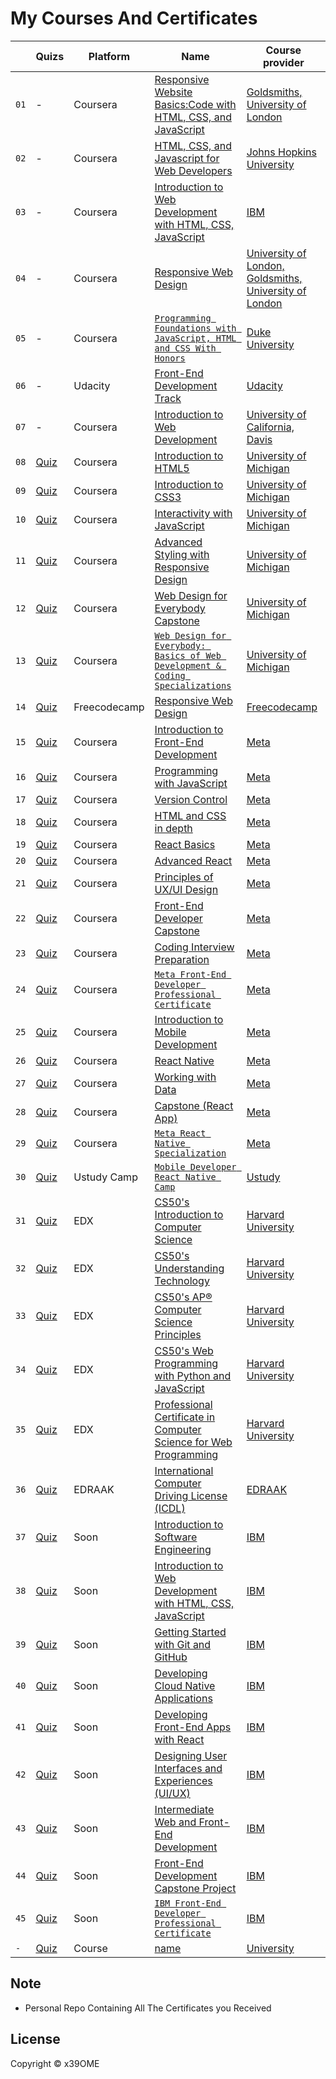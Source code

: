 # My Courses And Certificates


|  | Quizs | Platform | Name | Course provider
| ------------- | ------------- | ------------- | ------------- | ------------- |
| `01` |-| Coursera | [Responsive Website Basics:Code with HTML, CSS, and JavaScript](https://www.coursera.org/account/accomplishments/verify/HZEC3E37GQ2E) | [Goldsmiths, University of London](https://github.com/x39OME/my-courses-and-certificates/blob/main/Coursera%20HZEC3E37GQ2E.pdf)
| `02` |-|  Coursera | [HTML, CSS, and Javascript for Web Developers](https://www.coursera.org/account/accomplishments/verify/9VHZ6UVAH3TQ) | [Johns Hopkins University](https://github.com/x39OME/my-courses-and-certificates/blob/main/Coursera%209VHZ6UVAH3TQ.pdf)
| `03` |-| Coursera | [Introduction to Web Development with HTML, CSS, JavaScript](https://www.coursera.org/account/accomplishments/verify/EQF2QCCP349C) | [IBM](https://github.com/x39OME/my-courses-and-certificates/blob/main/Coursera%20EQF2QCCP349C.pdf)
| `04` |-| Coursera | [Responsive Web Design](https://www.coursera.org/account/accomplishments/verify/LKAJKVJF37MC) | [University of London, Goldsmiths, University of London](https://github.com/x39OME/my-courses-and-certificates/blob/main/Coursera%20LKAJKVJF37MC.pdf)
| `05` |-| Coursera | [`Programming Foundations with JavaScript, HTML and CSS With Honors`](https://www.coursera.org/account/accomplishments/verify/MLR42HN3FV73) | [Duke University](https://github.com/x39OME/my-courses-and-certificates/blob/main/Coursera%20MLR42HN3FV73.pdf)
| `06` |-| Udacity | [Front-End Development Track](https://s3-us-west-2.amazonaws.com/udacity-printer/production/certificates/06bb677f-5576-45d5-ac9e-194410a55f34.pdf) | [Udacity](https://github.com/x39OME/My-Certificates/blob/main/06bb677f-5576-45d5-ac9e-194410a55f34.pdf)
| `07` |-| Coursera | [Introduction to Web Development](https://www.coursera.org/account/accomplishments/verify/N9JSX9RCF86N) | [University of California, Davis](https://github.com/x39OME/my-courses-and-certificates/blob/main/Coursera%20N9JSX9RCF86N.pdf)
| `08` |[Quiz](https://github.com/x39OME/Web-Design-for-Everybody-Basics-of-Web-Development-Coding-Specialization/tree/main/Introduction%20to%20HTML5/Peer-graded%20Assignment%20Final%20Project)| Coursera | [Introduction to HTML5](https://www.coursera.org/account/accomplishments/verify/HP4P8RHCVT29) | [University of Michigan](https://github.com/x39OME/my-courses-and-certificates/blob/main/Coursera%20HP4P8RHCVT29.pdf)
| `09` |[Quiz](https://github.com/x39OME/Web-Design-for-Everybody-Basics-of-Web-Development-Coding-Specialization/tree/main/Introduction-to-CSS3-master)| Coursera | [Introduction to CSS3](https://www.coursera.org/account/accomplishments/verify/LSFFPNEGGDDX) | [University of Michigan](https://github.com/x39OME/my-courses-and-certificates/blob/main/Coursera%20LSFFPNEGGDDX.pdf)
| `10` |[Quiz](https://github.com/x39OME/Web-Design-for-Everybody-Basics-of-Web-Development-Coding-Specialization/tree/main/Interactivity%20with%20JavaScript)| Coursera | [Interactivity with JavaScript](https://www.coursera.org/account/accomplishments/verify/XUL4BHS7DRAX) | [University of Michigan](https://github.com/x39OME/my-courses-and-certificates/blob/main/Coursera%20XUL4BHS7DRAX.pdf)
| `11` |[Quiz](https://github.com/x39OME/Web-Design-for-Everybody-Basics-of-Web-Development-Coding-Specialization/tree/main/Advanced%20Styling%20with%20Responsive%20Design/Create%20a%20responsive%20style%20sheet)| Coursera | [Advanced Styling with Responsive Design](https://www.coursera.org/account/accomplishments/verify/YGML3NDYN3VM) | [University of Michigan](https://github.com/x39OME/my-courses-and-certificates/blob/main/Coursera%20YGML3NDYN3VM.pdf)
| `12` |[Quiz](https://github.com/x39OME/Web-Design-for-Everybody-Basics-of-Web-Development-Coding-Specialization/tree/main/Web%20Design%20for%20Everybody%20Capstone)| Coursera | [Web Design for Everybody Capstone](https://www.coursera.org/account/accomplishments/verify/8ZRCKQCK8PCQ) | [University of Michigan](https://github.com/x39OME/my-courses-and-certificates/blob/main/Coursera%208ZRCKQCK8PCQ.pdf)
| `13` |[Quiz](https://github.com/x39OME/Web-Design-for-Everybody-Basics-of-Web-Development-Coding-Specialization)| Coursera | [`Web Design for Everybody: Basics of Web Development & Coding Specializations`](https://www.coursera.org/account/accomplishments/specialization/UCNQ666QC6ZQ) | [University of Michigan](https://github.com/x39OME/my-courses-and-certificates/blob/main/Coursera%20UCNQ666QC6ZQ.pdf)
| `14` |[Quiz](https://github.com/x39OME/FreeCodeCamp-Responsive-Web-Design)| Freecodecamp | [Responsive Web Design](https://www.freecodecamp.org/certification/fcc1bcf9fb8-3ff8-4440-8c80-1c959a408e53/responsive-web-design) | [Freecodecamp](https://github.com/x39OME/my-courses-and-certificates/blob/main/Freecodecamp.PNG)
| `15` |[Quiz](https://github.com/x39OME/Meta-Front-End-Developer-Professional-Certificate/tree/main/1%20-%20Introduction%20to%20Front-End%20Development)| Coursera | [Introduction to Front-End Development](https://www.coursera.org/account/accomplishments/verify/VBAXM7Y32S64) | [Meta](https://github.com/x39OME/my-courses-and-certificates/blob/main/Coursera%20VBAXM7Y32S64.pdf)
| `16` |[Quiz](https://github.com/x39OME/Meta-Front-End-Developer-Professional-Certificate/tree/main/2%20-%20Programming%20with%20JavaScript)| Coursera | [Programming with JavaScript](https://www.coursera.org/account/accomplishments/verify/ZYY8B5WRWQRA) | [Meta](https://github.com/x39OME/my-courses-and-certificates/blob/main/Coursera%20ZYY8B5WRWQRA.pdf)
| `17` |[Quiz](https://github.com/x39OME/Meta-Front-End-Developer-Professional-Certificate/tree/main/3%20-%20Version%20Control)| Coursera | [Version Control](https://www.coursera.org/account/accomplishments/verify/QRAE2J76FPJH) | [Meta](https://github.com/x39OME/my-courses-and-certificates/blob/main/Coursera%20QRAE2J76FPJH.pdf)
| `18` |[Quiz](https://github.com/x39OME/Meta-Front-End-Developer-Professional-Certificate/tree/main/4%20-%20HTML%20and%20CSS%20in%20depth)| Coursera | [HTML and CSS in depth](https://www.coursera.org/account/accomplishments/verify/GBSR2278G4QS) | [Meta](https://github.com/x39OME/my-courses-and-certificates/blob/main/Coursera%20GBSR2278G4QS.pdf)
| `19` |[Quiz](https://github.com/x39OME/Meta-Front-End-Developer-Professional-Certificate/tree/main/5%20-%20React%20Basics)| Coursera | [React Basics](https://www.coursera.org/account/accomplishments/verify/MQ2CFF5DG2D5) | [Meta](https://github.com/x39OME/My-Certificates/blob/main/Coursera%20MQ2CFF5DG2D5.pdf)
| `20` |[Quiz](https://github.com/x39OME/Meta-Front-End-Developer-Professional-Certificate/tree/main/6%20-%20Advanced%20React)| Coursera | [Advanced React](https://www.coursera.org/account/accomplishments/verify/38FN3SD2ZPTZ) | [Meta](https://github.com/x39OME/My-Certificates/blob/main/Coursera%2038FN3SD2ZPTZ.pdf)
| `21` |[Quiz](https://github.com/x39OME/Meta-Front-End-Developer-Professional-Certificate/tree/main/7%20-%20Principles%20of%20UX-UI%20Design)| Coursera | [Principles of UX/UI Design](https://www.coursera.org/account/accomplishments/verify/38FN3SD2ZPTZ) | [Meta](https://github.com/x39OME/My-Certificates/blob/main/Coursera%20QYBGE4Q3P2M8.pdf)
| `22` |[Quiz](https://github.com/x39OME/Meta-Front-End-Developer-Professional-Certificate/tree/main/8%20-%20Front-End%20Developer%20Capstone)| Coursera | [Front-End Developer Capstone](https://www.coursera.org/account/accomplishments/verify/U5DN2MMAUAKG) | [Meta](https://github.com/x39OME/My-Certificates/blob/main/Coursera%20U5DN2MMAUAKG.pdf)
| `23` |[Quiz](https://github.com/x39OME/Meta-Front-End-Developer-Professional-Certificate/tree/main/9%20-%20Coding%20Interview%20Preparation)| Coursera | [Coding Interview Preparation](https://www.coursera.org/account/accomplishments/verify/N9TAZKGWKVM8) | [Meta](https://github.com/x39OME/My-Certificates/blob/main/Coursera%20N9TAZKGWKVM8.pdf)
| `24` |[Quiz](https://github.com/x39OME/Meta-Front-End-Developer-Professional-Certificate)| Coursera | [`Meta Front-End Developer Professional Certificate`](https://www.coursera.org/account/accomplishments/professional-cert/3ZPNF43WDT5F) | [Meta](https://github.com/x39OME/My-Certificates/blob/main/Coursera%203ZPNF43WDT5F.pdf)
| `25` |[Quiz]()| Coursera | [Introduction to Mobile Development]() | [Meta]()
| `26` |[Quiz]()| Coursera | [React Native]() | [Meta]()
| `27` |[Quiz]()| Coursera | [Working with Data]() | [Meta]()
| `28` |[Quiz]()| Coursera | [Capstone (React App)]() | [Meta]()
| `29` |[Quiz]()| Coursera | [`Meta React Native Specialization`]() | [Meta]()
| `30` |[Quiz](https://github.com/x39OME/Ustudy-Application-Development-Camp)| Ustudy Camp | [`Mobile Developer React Native Camp`](https://ustudy24.com/course/1262) | [Ustudy](https://ustudy24.com/course/1262)
| `31` |[Quiz]()| EDX | [CS50's Introduction to Computer Science]() | [Harvard University]()
| `32` |[Quiz]()| EDX | [CS50's Understanding Technology]() | [Harvard University]()
| `33` |[Quiz]()| EDX | [CS50's AP® Computer Science Principles]() | [Harvard University]()
| `34` |[Quiz]()| EDX | [CS50's Web Programming with Python and JavaScript]() | [Harvard University]()
| `35` |[Quiz]()| EDX | [Professional Certificate in Computer Science for Web Programming]() | [Harvard University]()
| `36` |[Quiz]()| EDRAAK | [International Computer Driving License (ICDL)]() | [EDRAAK](https://programs.edraak.org/)
| `37` |[Quiz]()| Soon | [Introduction to Software Engineering]() | [IBM]()
| `38` |[Quiz]()| Soon | [Introduction to Web Development with HTML, CSS, JavaScript]() | [IBM]()
| `39` |[Quiz]()| Soon | [Getting Started with Git and GitHub]() | [IBM]()
| `40` |[Quiz]()| Soon | [Developing Cloud Native Applications]() | [IBM]()
| `41` |[Quiz]()| Soon | [Developing Front-End Apps with React]() | [IBM]()
| `42` |[Quiz]()| Soon | [Designing User Interfaces and Experiences (UI/UX)]() | [IBM]()
| `43` |[Quiz]()| Soon | [Intermediate Web and Front-End Development]() | [IBM]()
| `44` |[Quiz]()| Soon | [Front-End Development Capstone Project]() | [IBM]()
| `45` |[Quiz]()| Soon | [`IBM Front-End Developer Professional Certificate`]() | [IBM]()
| `-` |[Quiz]()| Course | [name]() | [University]()


## 

## Note

- Personal Repo Containing All The Certificates you Received

## License

Copyright © x39OME
